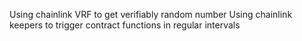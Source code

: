 Using chainlink VRF to get verifiably random number
Using chainlink keepers to trigger contract functions in regular intervals
